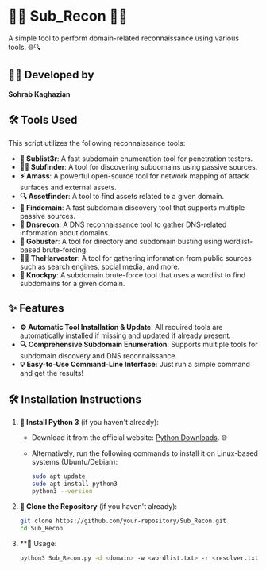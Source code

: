 # 🕵️‍♂️ **Sub_Recon** 🕵️‍♀️

A simple tool to perform domain-related reconnaissance using various tools. 🌐🔍

## 👨‍💻 **Developed by**
**Sohrab Kaghazian** 

## 🛠️ **Tools Used**

This script utilizes the following reconnaissance tools:

- **🔑 Sublist3r**: A fast subdomain enumeration tool for penetration testers.
- **🕵️‍♂️ Subfinder**: A tool for discovering subdomains using passive sources.
- **⚡ Amass**: A powerful open-source tool for network mapping of attack surfaces and external assets.
- **🔍 Assetfinder**: A tool to find assets related to a given domain.
- **🚀 Findomain**: A fast subdomain discovery tool that supports multiple passive sources.
- **📡 Dnsrecon**: A DNS reconnaissance tool to gather DNS-related information about domains.
- **📂 Gobuster**: A tool for directory and subdomain busting using wordlist-based brute-forcing.
- **🧑‍💻 TheHarvester**: A tool for gathering information from public sources such as search engines, social media, and more.
- **🔨 Knockpy**: A subdomain brute-force tool that uses a wordlist to find subdomains for a given domain.

## ✨ **Features**

- **⚙️ Automatic Tool Installation & Update**: All required tools are automatically installed if missing and updated if already present.
- **🔍 Comprehensive Subdomain Enumeration**: Supports multiple tools for subdomain discovery and DNS reconnaissance.
- **💡 Easy-to-Use Command-Line Interface**: Just run a simple command and get the results!

## 🛠️ **Installation Instructions**

1. **🔹 Install Python 3** (if you haven't already):

   - Download it from the official website: [Python Downloads](https://www.python.org/downloads/). 🌐
   - Alternatively, run the following commands to install it on Linux-based systems (Ubuntu/Debian):

     ```bash
     sudo apt update
     sudo apt install python3
     python3 --version
     ```

2. **🔹 Clone the Repository** (if you haven't already):

   ```bash
   git clone https://github.com/your-repository/Sub_Recon.git
   cd Sub_Recon

2. **🔹 Usage:

   ```bash
   python3 Sub_Recon.py -d <domain> -w <wordlist.txt> -r <resolver.txt>
